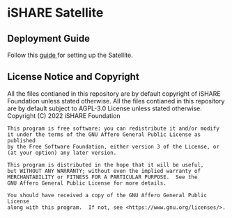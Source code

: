 # iSHARE Satellite
## Deployment Guide
Follow this [ guide ]( Satellite%20VM%20model%20deployment%20guide_pub.pdf ) for setting up the Satellite.

## License Notice and Copyright

All the files contianed in this repository are by default copyright of iSHARE Foundation unless stated otherwise.
All the files contianed in this repository are by default subject to AGPL-3.0 License unless stated otherwise.
    Copyright (C) 2022  iSHARE Foundation

    This program is free software: you can redistribute it and/or modify
    it under the terms of the GNU Affero General Public License as published
    by the Free Software Foundation, either version 3 of the License, or
    (at your option) any later version.

    This program is distributed in the hope that it will be useful,
    but WITHOUT ANY WARRANTY; without even the implied warranty of
    MERCHANTABILITY or FITNESS FOR A PARTICULAR PURPOSE.  See the
    GNU Affero General Public License for more details.

    You should have received a copy of the GNU Affero General Public License
    along with this program.  If not, see <https://www.gnu.org/licenses/>.